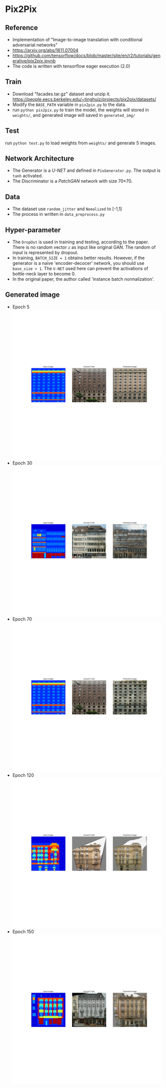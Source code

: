 # Pix2Pix
## Reference
- Implementation of "Image-to-image translation with conditional adversarial networks"    
- https://arxiv.org/abs/1611.07004   
- https://github.com/tensorflow/docs/blob/master/site/en/r2/tutorials/generative/pix2pix.ipynb  
- The code is written with tensorflow eager execution (2.0)
## Train
- Download "facades.tar.gz" dataset and unzip it. https://people.eecs.berkeley.edu/~tinghuiz/projects/pix2pix/datasets/
- Modify the `BASE_PATH` variable in `pix2pix.py` to the data.
- run `python pix2pix.py` to train the model, the weights will
stored in `weights/`, and generated image will saved in `generated_img/`
## Test
run `python test.py` to load weights from `weights/` and generate 5 images.
## Network Architecture
- The Generator is a *U-NET* and defined in `PixGenerator.py`. The output is `tanh` activated.
- The Discriminator is a *PatchGAN* network with size 70*70.
## Data
- The dataset use `random_jitter` and `Nomalized` to [-1,1]
- The process in written in `data_preprocess.py`
## Hyper-parameter
- The `DropOut` is used in training and testing, according to the paper. There is no random vector `z` as input like
original GAN. The random of input is represented by dropout.
- In training, `BATCH_SIZE = 1` obtains better results. However, if the generator is a naive 'encoder-decocer' network, 
you should use `base_size > 1`. The `U-NET` used here can prevent the activations of bottle-neck layer to become 0. 
- In the original paper, the author called 'instance batch normalization'.
## Generated image
- Epoch 5
![avatar](generated_img/img_5.jpg)
- Epoch 30
![avatar](generated_img/img_30.jpg)
- Epoch 70
![avatar](generated_img/img_70.jpg)
- Epoch 120
![avatar](generated_img/img_120.jpg)
- Epoch 150
![avatar](generated_img/img_149.jpg)

